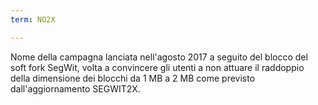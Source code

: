 ```yaml
---
term: NO2X

---
```

Nome della campagna lanciata nell'agosto 2017 a seguito del blocco del soft fork SegWit, volta a convincere gli utenti a non attuare il raddoppio della dimensione dei blocchi da 1 MB a 2 MB come previsto dall'aggiornamento SEGWIT2X.